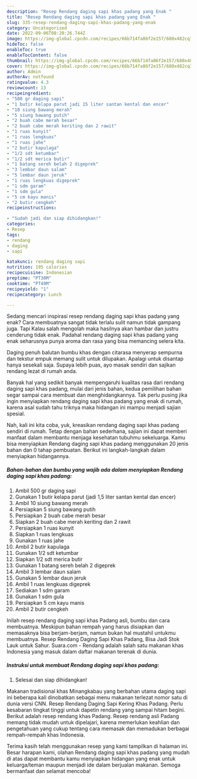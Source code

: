```yaml
---
description: "Resep Rendang daging sapi khas padang yang Enak "
title: "Resep Rendang daging sapi khas padang yang Enak "
slug: 335-resep-rendang-daging-sapi-khas-padang-yang-enak
category: Uncategorized
date: 2022-09-06T08:20:26.744Z
image: https://img-global.cpcdn.com/recipes/66b714fa86f2e157/680x482cq70/rendang-daging-sapi-khas-padang-foto-resep-utama.jpg
hideToc: false
enableToc: true
enableTocContent: false
thumbnail: https://img-global.cpcdn.com/recipes/66b714fa86f2e157/680x482cq70/rendang-daging-sapi-khas-padang-foto-resep-utama.jpg
cover: https://img-global.cpcdn.com/recipes/66b714fa86f2e157/680x482cq70/rendang-daging-sapi-khas-padang-foto-resep-utama.jpg
author: Admin
authorAv: notfound
ratingvalue: 4.3
reviewcount: 13
recipeingredient:
- "500 gr daging sapi"
- "1 butir kelapa parut jadi 15 liter santan kental dan encer"
- "10 siung bawang merah"
- "5 siung bawang putih"
- "2 buah cabe merah besar"
- "2 buah cabe merah keriting dan 2 rawit"
- "1 ruas kunyit"
- "1 ruas lengkuas"
- "1 ruas jahe"
- "2 butir kapulaga"
- "1/2 sdt ketumbar"
- "1/2 sdt merica butir"
- "1 batang sereh belah 2 digeprek"
- "3 lembar daun salam"
- "5 lembar daun jeruk"
- "1 ruas lengkuas digeprek"
- "1 sdm garam"
- "1 sdm gula"
- "5 cm kayu manis"
- "2 butir cengkeh"
recipeinstructions:

- "Sudah jadi dan siap dihidangkan!"
categories:
- Resep
tags:
- rendang
- daging
- sapi

katakunci: rendang daging sapi 
nutrition: 195 calories
recipecuisine: Indonesian
preptime: "PT30M"
cooktime: "PT49M"
recipeyield: "1"
recipecategory: Lunch

---
```



Sedang mencari inspirasi resep rendang daging sapi khas padang yang enak? Cara membuatnya sangat tidak terlalu sulit namun tidak gampang juga. Tapi Kalau salah mengolah maka hasilnya akan hambar dan justru cenderung tidak enak. Padahal rendang daging sapi khas padang yang enak seharusnya punya aroma dan rasa yang bisa memancing selera kita.


Daging penuh balutan bumbu khas dengan citarasa menyerap sempurna dan tekstur empuk memang sulit untuk dilupakan. Apalagi untuk disantap hanya sesekali saja. Supaya lebih puas, ayo masak sendiri dan sajikan rendang lezat di rumah anda.

Banyak hal yang sedikit banyak mempengaruhi kualitas rasa dari rendang daging sapi khas padang, mulai dari jenis bahan, kedua pemilihan bahan segar sampai cara membuat dan menghidangkannya. Tak perlu pusing jika ingin menyiapkan rendang daging sapi khas padang yang enak di rumah, karena asal sudah tahu triknya maka hidangan ini mampu menjadi sajian spesial.


Nah, kali ini kita coba, yuk, kreasikan rendang daging sapi khas padang sendiri di rumah. Tetap dengan bahan sederhana, sajian ini dapat memberi manfaat dalam membantu menjaga kesehatan tubuhmu sekeluarga. Kamu bisa menyiapkan Rendang daging sapi khas padang menggunakan 20 jenis bahan dan 0 tahap pembuatan. Berikut ini langkah-langkah dalam menyiapkan hidangannya.

<!--inarticleads1-->

##### Bahan-bahan dan bumbu yang wajib ada dalam menyiapkan Rendang daging sapi khas padang:

1. Ambil 500 gr daging sapi
1. Gunakan 1 butir kelapa parut (jadi 1,5 liter santan kental dan encer)
1. Ambil 10 siung bawang merah
1. Persiapkan 5 siung bawang putih
1. Persiapkan 2 buah cabe merah besar
1. Siapkan 2 buah cabe merah keriting dan 2 rawit
1. Persiapkan 1 ruas kunyit
1. Siapkan 1 ruas lengkuas
1. Gunakan 1 ruas jahe
1. Ambil 2 butir kapulaga
1. Gunakan 1/2 sdt ketumbar
1. Siapkan 1/2 sdt merica butir
1. Gunakan 1 batang sereh belah 2 digeprek
1. Ambil 3 lembar daun salam
1. Gunakan 5 lembar daun jeruk
1. Ambil 1 ruas lengkuas digeprek
1. Sediakan 1 sdm garam
1. Gunakan 1 sdm gula
1. Persiapkan 5 cm kayu manis
1. Ambil 2 butir cengkeh


Inilah resep rendang daging sapi khas Padang asli, bumbu dan cara membuatnya. Meskipun bahan rempah yang harus disiapkan dan memasaknya bisa berjam-berjam, namun bukan hal mustahil untukmu membuatnya. Resep Rendang Daging Sapi Khas Padang, Bisa Jadi Stok Lauk untuk Sahur. Suara.com - Rendang adalah salah satu makanan khas Indonesia yang masuk dalam daftar makanan terenak di dunia. 

<!--inarticleads2-->

##### Instruksi untuk membuat Rendang daging sapi khas padang:


1. Selesai dan siap dihidangkan!

Makanan tradisional khas Minangkabau yang berbahan utama daging sapi ini beberapa kali dinobatkan sebagai menu makanan terlezat nomor satu di dunia versi CNN. Resep Rendang Daging Sapi Kering Khas Padang. Perlu kesabaran tingkat tinggi untuk dapetin rendang yang sampai hitam begini. Berikut adalah resep rendang khas Padang. Resep rendang asli Padang memang tidak mudah untuk dipelajari, karena memerlukan keahlian dan pengetahuan yang cukup tentang cara memasak dan memadukan berbagai rempah-rempah khas Indonesia. 

Terima kasih telah menggunakan resep yang kami tampilkan di halaman ini. Besar harapan kami, olahan Rendang daging sapi khas padang yang mudah di atas dapat membantu kamu menyiapkan hidangan yang enak untuk keluarga/teman maupun menjadi ide dalam berjualan makanan. Semoga bermanfaat dan selamat mencoba!
